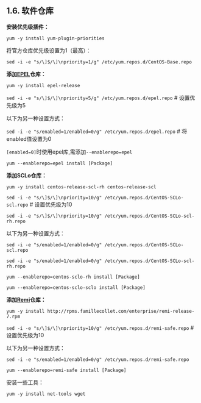 ## 1.6. 软件仓库

**安装优先级插件：**

`yum -y install yum-plugin-priorities`

将官方仓库优先级设置为1（最高）：

`sed -i -e "s/\]$/\]\npriority=1/g" /etc/yum.repos.d/CentOS-Base.repo`

**添加[EPEL](https://fedoraproject.org/wiki/EPEL)仓库：**

`yum -y install epel-release`

`sed -i -e "s/\]$/\]\npriority=5/g" /etc/yum.repos.d/epel.repo` # 设置优先级为5

以下为另一种设置方式：

`sed -i -e "s/enabled=1/enabled=0/g" /etc/yum.repos.d/epel.repo` # 将enabled值设置为0

`[enabled=0]`时使用epel库,需添加`--enablerepo=epel`

`yum --enablerepo=epel install [Package]`

**添加SCLo仓库：**

`yum -y install centos-release-scl-rh centos-release-scl`

`sed -i -e "s/\]$/\]\npriority=10/g" /etc/yum.repos.d/CentOS-SCLo-scl.repo` # 设置优先级为10

`sed -i -e "s/\]$/\]\npriority=10/g" /etc/yum.repos.d/CentOS-SCLo-scl-rh.repo`

以下为另一种设置方式：

`sed -i -e "s/enabled=1/enabled=0/g" /etc/yum.repos.d/CentOS-SCLo-scl.repo`

`sed -i -e "s/enabled=1/enabled=0/g" /etc/yum.repos.d/CentOS-SCLo-scl-rh.repo`

`yum --enablerepo=centos-sclo-rh install [Package]`

`yum --enablerepo=centos-sclo-sclo install [Package]`

**添加[Remi](http://rpms.famillecollet.com/)仓库：**

`yum -y install http://rpms.famillecollet.com/enterprise/remi-release-7.rpm`

`sed -i -e "s/\]$/\]\npriority=10/g" /etc/yum.repos.d/remi-safe.repo` # 设置优先级为10

以下为另一种设置方式：

`sed -i -e "s/enabled=1/enabled=0/g" /etc/yum.repos.d/remi-safe.repo`

`yum --enablerepo=remi-safe install [Package]`

安装一些工具：

`yum -y install net-tools wget`